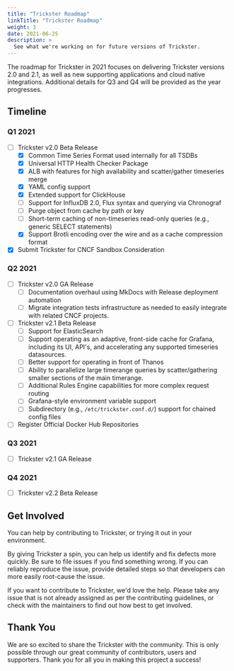 ```yaml
---
title: "Trickster Roadmap"
linkTitle: "Trickster Roadmap"
weight: 3
date: 2021-06-25
description: >
  See what we're working on for future versions of Trickster.
---
```


The roadmap for Trickster in 2021 focuses on delivering Trickster versions 2.0 and 2.1, as well as new supporting applications and cloud native integrations. Additional details for Q3 and Q4 will be provided as the year progresses.

## Timeline

### Q1 2021

- [ ] Trickster v2.0 Beta Release
  - [x] Common Time Series Format used internally for all TSDBs
  - [x] Universal HTTP Health Checker Package
  - [x] ALB with features for high availability and scatter/gather timeseries merge
  - [x] YAML config support
  - [x] Extended support for ClickHouse
  - [ ] Support for InfluxDB 2.0, Flux syntax and querying via Chronograf
  - [ ] Purge object from cache by path or key
  - [ ] Short-term caching of non-timeseries read-only queries (e.g., generic SELECT statements)
  - [x] Support Brotli encoding over the wire and as a cache compression format
  
- [x] Submit Trickster for CNCF Sandbox Consideration

### Q2 2021

- [ ] Trickster v2.0 GA Release
  - [ ] Documentation overhaul using MkDocs with Release deployment automation
  - [ ] Migrate integration tests infrastructure as needed to easily integrate with related CNCF projects.

- [ ] Trickster v2.1 Beta Release
  - [ ] Support for ElasticSearch
  - [ ] Support operating as an adaptive, front-side cache for Grafana, including its UI, API's, and accelerating any supported timeseries datasources.
  - [ ] Better support for operating in front of Thanos
  - [ ] Ability to parallelize large timerange queries by scatter/gathering smaller sections of the main timerange.
  - [ ] Additional Rules Engine capabilities for more complex request routing
  - [ ] Grafana-style environment variable support
  - [ ] Subdirectory (e.g., `/etc/trickster.conf.d/`) support for chained config files

- [ ] Register Official Docker Hub Repositories

### Q3 2021

- [ ] Trickster v2.1 GA Release

### Q4 2021

- [ ] Trickster v2.2 Beta Release

## Get Involved

You can help by contributing to Trickster, or trying it out in your environment.

By giving Trickster a spin, you can help us identify and fix defects more quickly. Be sure to file issues if you find something wrong. If you can reliably reproduce the issue, provide detailed steps so that developers can more easily root-cause the issue.

If you want to contribute to Trickster, we'd love the help. Please take any issue that is not already assigned as per the contributing guidelines, or check with the maintainers to find out how best to get involved.

## Thank You

We are so excited to share the Trickster with the community. This is only possible through our great community of contributors, users and supporters. Thank you for all you in making this project a success!
